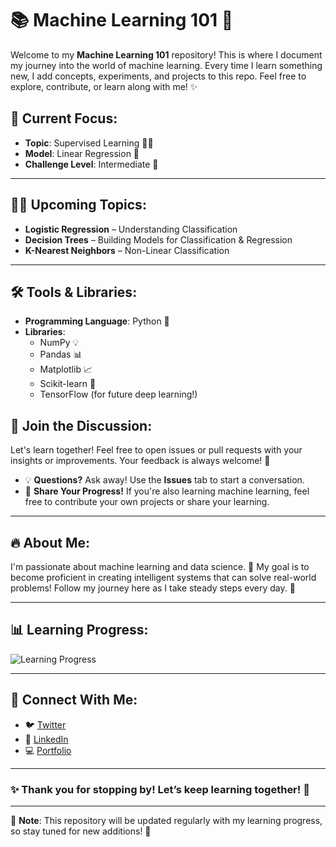  # 📚 **Machine Learning 101** 🚀

Welcome to my **Machine Learning 101** repository! This is where I document my journey into the world of machine learning. Every time I learn something new, I add concepts, experiments, and projects to this repo. Feel free to explore, contribute, or learn along with me! ✨

## 🚧 **Current Focus**:
- **Topic**: Supervised Learning 🧑‍🏫
- **Model**: Linear Regression 🔄
- **Challenge Level**: Intermediate 🎯

---

## 🧑‍🏫 **Upcoming Topics**:
- **Logistic Regression** – Understanding Classification
- **Decision Trees** – Building Models for Classification & Regression
- **K-Nearest Neighbors** – Non-Linear Classification

---

## 🛠️ **Tools & Libraries**:
- **Programming Language**: Python 🐍
- **Libraries**: 
  - NumPy 💡
  - Pandas 📊
  - Matplotlib 📈
  - Scikit-learn 🤖
  - TensorFlow (for future deep learning!)

## 💬 **Join the Discussion**:
Let's learn together! Feel free to open issues or pull requests with your insights or improvements. Your feedback is always welcome! 🌟

- 💡 **Questions?** Ask away! Use the **Issues** tab to start a conversation.
- 📢 **Share Your Progress!** If you're also learning machine learning, feel free to contribute your own projects or share your learning.

---

## 🔥 **About Me**:
I'm passionate about machine learning and data science. 🚀 My goal is to become proficient in creating intelligent systems that can solve real-world problems! Follow my journey here as I take steady steps every day. 👣

---

## 📊 **Learning Progress**:
![Learning Progress](https://img.shields.io/badge/Progress-50%25-green)

---

## 🌟 **Connect With Me**:
- 🐦 [Twitter](https://twitter.com/yourhandle)
- 📱 [LinkedIn](https://www.linkedin.com/in/yourprofile)
- 💻 [Portfolio](https://yourwebsite.com)

---

### ✨ **Thank you for stopping by!** Let’s keep learning together! 🚀

---

📝 **Note**: This repository will be updated regularly with my learning progress, so stay tuned for new additions! 🌱

